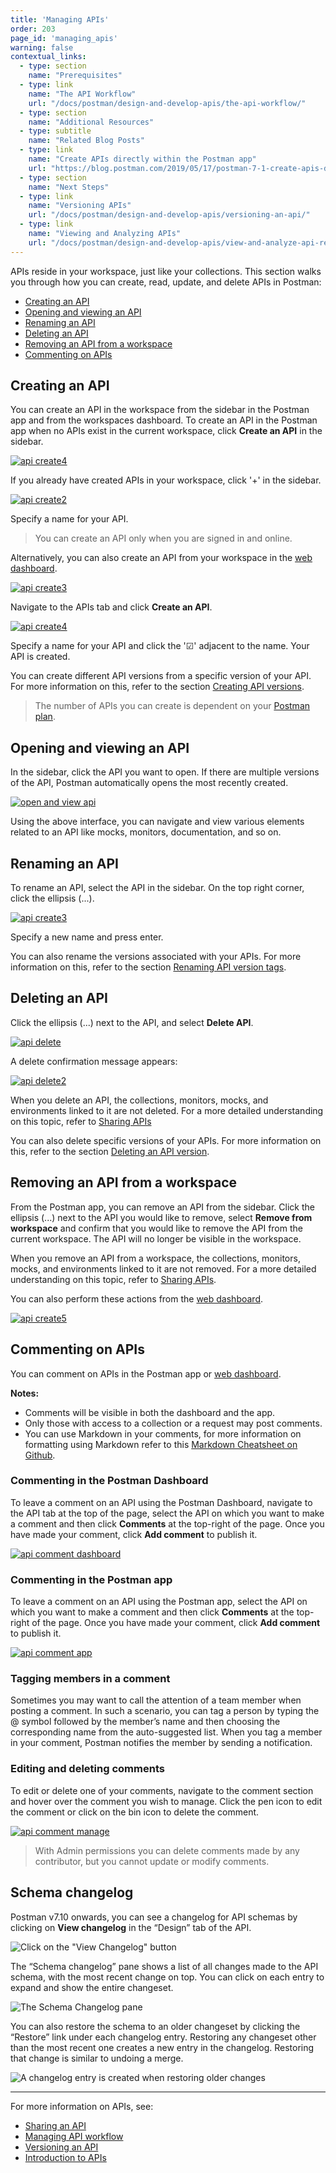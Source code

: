 ```yaml
---
title: 'Managing APIs'
order: 203
page_id: 'managing_apis'
warning: false
contextual_links:
  - type: section
    name: "Prerequisites"
  - type: link
    name: "The API Workflow"
    url: "/docs/postman/design-and-develop-apis/the-api-workflow/"
  - type: section
    name: "Additional Resources"
  - type: subtitle
    name: "Related Blog Posts"
  - type: link
    name: "Create APIs directly within the Postman app"
    url: "https://blog.postman.com/2019/05/17/postman-7-1-create-apis-directly-within-the-postman-app/"
  - type: section
    name: "Next Steps"
  - type: link
    name: "Versioning APIs"
    url: "/docs/postman/design-and-develop-apis/versioning-an-api/"
  - type: link
    name: "Viewing and Analyzing APIs"
    url: "/docs/postman/design-and-develop-apis/view-and-analyze-api-reports/"
---
```


APIs reside in your workspace, just like your collections. This section walks you through how you can create, read, update, and delete APIs in Postman:

- [Creating an API](#creating-an-api)
- [Opening and viewing an API](#opening-and-viewing-an-API)
- [Renaming an API](#renaming-an-api)
- [Deleting an API](#deleting-an-api)
- [Removing an API from a workspace](#removing-an-api-from-a-workspace)
- [Commenting on APIs](#commenting-on-apis)

## Creating an API

You can create an API in the workspace from the sidebar in the Postman app and from the workspaces dashboard. To create an API in the Postman app when no APIs exist in the current workspace, click **Create an API** in the sidebar.

[![api create4](https://user-images.githubusercontent.com/5029719/71972999-bcae8280-3205-11ea-81f3-1482988b7426.png)](https://user-images.githubusercontent.com/5029719/71972999-bcae8280-3205-11ea-81f3-1482988b7426.png)

If you already have created APIs in your workspace, click '+' in the sidebar.

[![api create2](https://assets.postman.com/postman-docs/API-Create1.png)](https://assets.postman.com/postman-docs/API-Create1.png)

Specify a name for your API.

> You can create an API only when you are signed in and online.

Alternatively, you can also create an API from your workspace in the [web dashboard](https://app.getpostman.com).

[![api create3](https://user-images.githubusercontent.com/5029719/71973125-0008f100-3206-11ea-8643-a9904b236c51.png)](https://user-images.githubusercontent.com/5029719/71973125-0008f100-3206-11ea-8643-a9904b236c51.png)

Navigate to the APIs tab and click **Create an API**.

[![api create4](https://user-images.githubusercontent.com/5029719/71973196-334b8000-3206-11ea-8200-7869879eb311.png)](https://user-images.githubusercontent.com/5029719/71973196-334b8000-3206-11ea-8200-7869879eb311.png)

Specify a name for your API and click the '&#9745;' adjacent to the name. Your API is created.

You can create different API versions from a specific version of your API. For more information on this, refer to the section [Creating API versions](/docs/postman/design-and-develop-apis/versioning-an-api/).

> The number of APIs you can create is dependent on your [Postman plan](https://www.getpostman.com/pricing).

## Opening and viewing an API

In the sidebar, click the API you want to open. If there are multiple versions of the API, Postman automatically opens the most recently created.

[![open and view api](https://assets.postman.com/postman-docs/API-Open-and-View1.png)](https://assets.postman.com/postman-docs/API-Open-and-View1.png)

Using the above interface, you can navigate and view various elements related to an API like mocks, monitors, documentation, and so on.

## Renaming an API

To rename an API, select the API in the sidebar. On the top right corner, click the ellipsis (...).

[![api create3](https://user-images.githubusercontent.com/5029719/71973372-b8cf3000-3206-11ea-84ba-5007d3396b11.png)](https://user-images.githubusercontent.com/5029719/71973372-b8cf3000-3206-11ea-84ba-5007d3396b11.png)

Specify a new name and press enter.

You can also rename the versions associated with your APIs. For more information on this, refer to the section [Renaming API version tags](/docs/postman/design-and-develop-apis/versioning-an-api/).

## Deleting an API

Click the ellipsis (...) next to the API, and select **Delete API**.

[![api delete](https://user-images.githubusercontent.com/5029719/71973410-d8665880-3206-11ea-96b6-d224fb5d7bcc.png)](https://user-images.githubusercontent.com/5029719/71973410-d8665880-3206-11ea-96b6-d224fb5d7bcc.png)

A delete confirmation message appears:

[![api delete2](https://assets.postman.com/postman-docs/API-Delete2.png)](https://assets.postman.com/postman-docs/API-Delete2.png)

When you delete an API, the collections, monitors, mocks, and environments linked to it are not deleted. For a more detailed understanding on this topic, refer to [Sharing APIs](/docs/postman/design-and-develop-apis/sharing-apis/)

You can also delete specific versions of your APIs. For more information on this, refer to the section [Deleting an API version](/docs/postman/design-and-develop-apis/versioning-an-api/).

## Removing an API from a workspace

From the Postman app, you can remove an API from the sidebar. Click the ellipsis (...) next to the API you would like to remove, select **Remove from workspace** and confirm that you would like to remove the API from the current workspace. The API will no longer be visible in the workspace.

When you remove an API from a workspace, the collections, monitors, mocks, and environments linked to it are not removed. For a more detailed understanding on this topic, refer to [Sharing APIs](/docs/postman/design-and-develop-apis/sharing-apis/).

You can also perform these actions from the [web dashboard](https://app.getpostman.com).

[![api create5](https://user-images.githubusercontent.com/5029719/71973525-0ea3d800-3207-11ea-8deb-58d159af4720.png)](https://user-images.githubusercontent.com/5029719/71973525-0ea3d800-3207-11ea-8deb-58d159af4720.png)

## Commenting on APIs

You can comment on APIs in the Postman app or [web dashboard](https://app.getpostman.com).

**Notes:**

- Comments will be visible in both the dashboard and the app.
- Only those with access to a collection or a request may post comments.
- You can use Markdown in your comments, for more information on formatting using Markdown refer to this [Markdown Cheatsheet on Github](https://github.com/adam-p/markdown-here/wiki/Markdown-Cheatsheet).

### Commenting in the Postman Dashboard

To leave a comment on an API using the Postman Dashboard, navigate to the API tab at the top of the page, select the API on which you want to make a comment and then click **Comments** at the top-right of the page. Once you have made your comment, click **Add comment** to publish it.

[![api comment dashboard](https://user-images.githubusercontent.com/5029719/69900515-48fa9980-136c-11ea-9e55-7785626dfcad.gif)](https://user-images.githubusercontent.com/5029719/69900515-48fa9980-136c-11ea-9e55-7785626dfcad.gif)

### Commenting in the Postman app

To leave a comment on an API using the Postman app, select the API on which you want to make a comment and then click **Comments** at the top-right of the page. Once you have made your comment, click **Add comment** to publish it.

[![api comment app](https://user-images.githubusercontent.com/5029719/69900530-6a5b8580-136c-11ea-9834-e5f8eee85ce7.gif)](https://user-images.githubusercontent.com/5029719/69900530-6a5b8580-136c-11ea-9834-e5f8eee85ce7.gif)

### Tagging members in a comment

Sometimes you may want to call the attention of a team member when posting a comment. In such a scenario, you can tag a person by typing the @ symbol followed by the member’s name and then choosing the corresponding name from the auto-suggested list. When you tag a member in your comment, Postman notifies the member by sending a notification.

### Editing and deleting comments

To edit or delete one of your comments, navigate to the comment section and hover over the comment you wish to manage. Click the pen icon to edit the comment or click on the bin icon to delete the comment.

[![api comment manage](https://user-images.githubusercontent.com/5029719/71973662-63dfe980-3207-11ea-9daa-6e36ca1c7bb2.png)](https://user-images.githubusercontent.com/5029719/71973662-63dfe980-3207-11ea-9daa-6e36ca1c7bb2.png)

> With Admin permissions you can delete comments made by any contributor, but you cannot update or modify comments.

## Schema changelog

Postman v7.10 onwards,  you can see a changelog for API schemas by clicking on  **View changelog** in the “Design” tab of the API.

![Click on the "View Changelog" button](https://assets.postman.com/postman-docs/schema-changelog-button.png)

The “Schema changelog” pane shows a list of all changes made to the API schema, with the most recent change on top. You can click on each entry to expand and show the entire changeset.

![The Schema Changelog pane](https://assets.postman.com/postman-docs/schema-changelog-pane.png)

You can also restore the schema to an older changeset by clicking the “Restore” link under each changelog entry. Restoring any changeset other than the most recent one creates a new entry in the changelog. Restoring that change is similar to undoing a merge.

![A changelog entry is created when restoring older changes](https://assets.postman.com/postman-docs/schema-changelog-merge.png)

---
For more information on APIs, see:

- [Sharing an API](/docs/postman/design-and-develop-apis/sharing-apis/)
- [Managing API workflow](/docs/postman/design-and-develop-apis/the-api-workflow/)
- [Versioning an API](/docs/postman/design-and-develop-apis/versioning-an-api/)
- [Introduction to APIs](/docs/postman/design-and-develop-apis/introduction-to-apis/)
